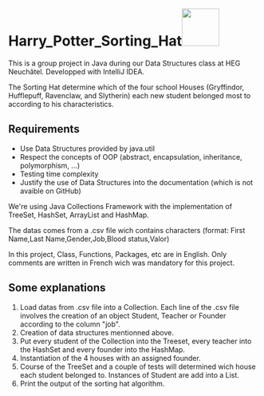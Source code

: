 # Harry_Potter_Sorting_Hat<img width="75" height="75" src="https://user-images.githubusercontent.com/16100486/150083860-8ef7b1be-a40b-47ed-b71b-27a46d6452cd.png">


This is a group project in Java during our Data Structures class at HEG Neuchâtel. Developped with IntelliJ IDEA.


The Sorting Hat determine which of the four school Houses (Gryffindor, Hufflepuff, Ravenclaw, and Slytherin) each new student belonged most to according to his characteristics.



## Requirements
 - Use Data Structures provided by java.util
 - Respect the concepts of OOP (abstract, encapsulation, inheritance, polymorphism, ...)
 - Testing time complexity
 - Justify the use of Data Structures into the documentation (which is not avaible on GitHub)


We're using Java Collections Framework with the implementation of TreeSet, HashSet, ArrayList and HashMap.

The datas comes from a .csv file wich contains characters (format: First Name,Last Name,Gender,Job,Blood status,Valor)

In this project, Class, Functions, Packages, etc are in English. Only comments are written in French wich was mandatory for this project.

## Some explanations
1) Load datas from .csv file into a Collection<Character>. Each line of the .csv file involves the creation of an object Student, Teacher or Founder according to the column "job".
2) Creation of data structures mentionned above.
3) Put every student of the Collection<Character> into the Treeset, every teacher into the HashSet and every founder into the HashMap.
4) Instantiation of the 4 houses with an assigned founder.
5) Course of the TreeSet<Student> and a couple of tests will determined wich house each student belonged to. Instances of Student are add into a List<Student>.
6) Print the output of the sorting hat algorithm.
